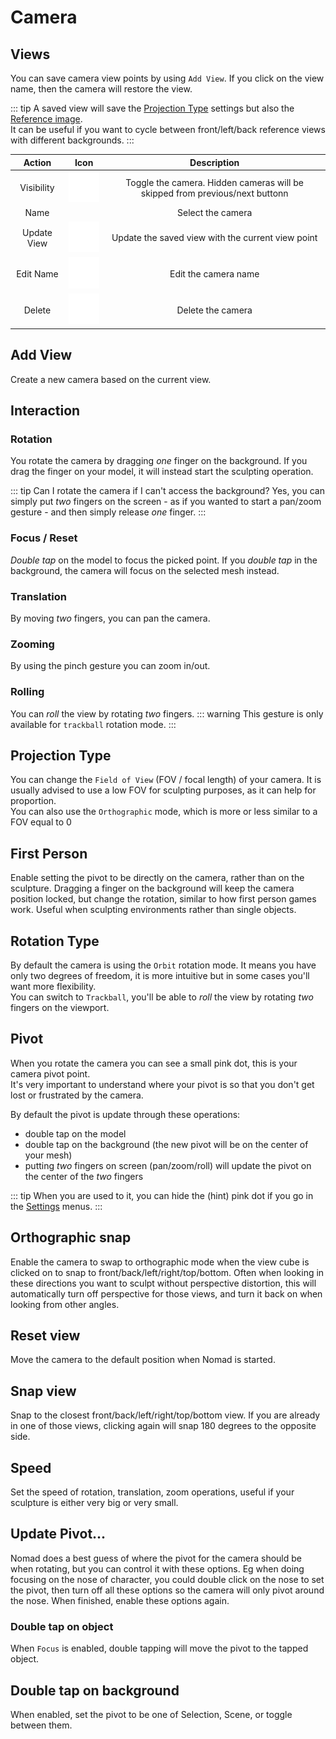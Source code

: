 # Camera

## Views
You can save camera view points by using `Add View`.
If you click on the view name, then the camera will restore the view.


::: tip
A saved view will save the [Projection Type](#projection-type) settings but also the [Reference image](background.md).  
It can be useful if you want to cycle between front/left/back reference views with different backgrounds.
:::

| Action      | Icon                             | Description  |
| :---:       | :---:                            | :---:        |
| Visibility | ![](./icons/eye_open.png#icon) | Toggle the camera. Hidden cameras will be skipped from previous/next buttonn |
| Name | ![]() | Select the camera |
| Update View | ![](./icons/update_view.png#icon) | Update the saved view with the current view point |
| Edit Name | ![](./icons/pencil.png#icon) | Edit the camera name |
| Delete | ![](./icons/trash.png#icon) | Delete the camera |

## Add View
Create a new camera based on the current view.

## Interaction

### Rotation
You rotate the camera by dragging *one* finger on the background.
If you drag the finger on your model, it will instead start the sculpting operation.

::: tip Can I rotate the camera if I can't access the background?
Yes, you can simply put *two* fingers on the screen - as if you wanted to start a pan/zoom gesture - and then simply release *one* finger.
:::

### Focus / Reset
*Double tap* on the model to focus the picked point.
If you *double tap* in the background, the camera will focus on the selected mesh instead.


### Translation
By moving *two* fingers, you can pan the camera.


### Zooming
By using the pinch gesture you can zoom in/out.


### Rolling
You can *roll* the view by rotating *two* fingers.
::: warning
This gesture is only available for `trackball` rotation mode.
:::

## Projection Type
You can change the `Field of View` (FOV / focal length) of your camera.
It is usually advised to use a low FOV for sculpting purposes, as it can help for proportion.  
You can also use the `Orthographic` mode, which is more or less similar to a FOV equal to 0

## First Person
Enable setting the pivot to be directly on the camera, rather than on the sculpture. Dragging a finger on the background will keep the camera position locked, but change the rotation, similar to how first person games work. Useful when sculpting environments rather than single objects.


## Rotation Type
By default the camera is using the `Orbit` rotation mode.
It means you have only two degrees of freedom, it is more intuitive but in some cases you'll want more flexibility.  
You can switch to `Trackball`, you'll be able to *roll* the view by rotating *two* fingers on the viewport.


## Pivot
When you rotate the camera you can see a small pink dot, this is your camera pivot point.  
It's very important to understand where your pivot is so that you don't get lost or frustrated by the camera.

By default the pivot is update through these operations:
- double tap on the model
- double tap on the background (the new pivot will be on the center of your mesh)
- putting *two* fingers on screen (pan/zoom/roll) will update the pivot on the center of the *two* fingers

::: tip
When you are used to it, you can hide the (hint) pink dot if you go in the [Settings](settings.md) menus.
:::

## Orthographic snap
Enable the camera to swap to orthographic mode when the view cube is clicked on to snap to front/back/left/right/top/bottom. Often when looking in these directions you want to sculpt without perspective distortion, this will automatically turn off perspective for those views, and turn it back on when looking from other angles.

## Reset view
Move the camera to the default position when Nomad is started.

## Snap view
Snap to the closest front/back/left/right/top/bottom view. If you are already in one of those views, clicking again will snap 180 degrees to the opposite side.

## Speed

Set the speed of rotation, translation, zoom operations, useful if your sculpture is either very big or very small.

## Update Pivot...
Nomad does a best guess of where the pivot for the camera should be when rotating, but you can control it with these options. Eg when doing focusing on the nose of character, you could double click on the nose to set the pivot, then turn off all these options so the camera will only pivot around the nose. When finished, enable these options again.

### Double tap on object
When `Focus` is enabled, double tapping will move the pivot to the tapped object.

## Double tap on background
When enabled, set the pivot to be one of Selection, Scene, or toggle between them.